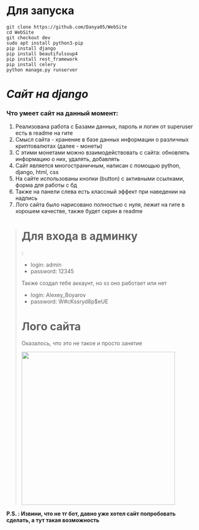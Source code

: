 <h1> Для запуска </h1>
<code>git clone https://github.com/Danya05/WebSite</code><br>
<code>cd WebSite</code><br>
<code>git checkout dev</code><br>
<code>sudo apt install python3-pip</code><br>
<code>pip install django</code><br>
<code>pip install beautifulsoup4</code><br>
<code>pip install rest_framework</code><br>
<code>pip install celery</code><br>
<code>python manage.py runserver</code><br>


<h1><i>Сайт на django</i></h1>
    <h3>Что умеет сайт на данный момент:</h3>
        <ol>
            <li>Реализована работа с Базами данных, пароль и логин от superuser есть в readme на гите</li>
            <li>Смысл сайта - хранение в базе данных информации о различных криптовалютах (далее - монеты)</li>
            <li>С этими монетами можно взаимодействовать с сайта: обновлять информацию о них, удалять, добавлять</li>
            <li>Сайт является многостраничным, написан с помощью python, django, html, css</li>
            <li>На сайте использованы кнопки (button) с активными ссылками, форма для работы с бд</li>
            <li>Также на панели слева есть классный эффект при наведении на надпись</li>
            <li>Лого сайта было нарисовано полностью с нуля, лежит на гите в хорошем качестве, также будет скрин в readme</li>
        </ol>    
        
<blockquote><h1> Для входа в админку</h1>: 
<ul>
    <li> login: admin
    <li> password: 12345
</ul>

Также создал тебе аккаунт, но хз оно работает или нет
<ul>
    <li> login: Alexey_Boyarov
    <li> password: W#cKssryd8p$eUE
</ul>


<h1> Лого сайта</h1>
<p> Оказалось, что это не такое и просто занятие </p>
<img src="https://user-images.githubusercontent.com/112342386/205353684-3ec95e5b-439d-4917-9c2e-6abae77a4bb1.svg" width="400"></blockquote>


<b>P.S. : Извини, что не тг бот, давно уже хотел сайт попробовать сделать, а тут такая возможность</b>

